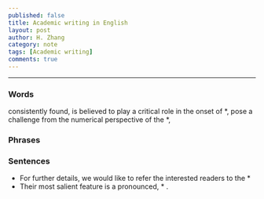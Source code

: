```yaml
---
published: false 
title: Academic writing in English
layout: post
author: H. Zhang
category: note 
tags: [Academic writing]
comments: true 
---
```


---
### Words ###

consistently found, is believed to play a critical role in the onset of *, pose a challenge from the numerical perspective of the *, 
### Phrases  ###

### Sentences ###
- For further details, we would like to refer the interested readers  to the *
- Their most salient feature is a pronounced, * .
<!--more-->
<!-- <center><embed src="http://gohom.win/HomPDF/mou.pdf" width="850" height="600"></center>
-->
